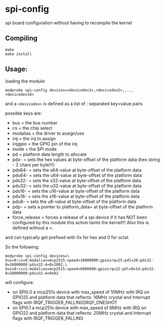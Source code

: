spi-config
==========

spi board configuration without having to recompile the kernel

Compiling
---------
```
make
make install
```

Usage:
------
loading the module:

```modprobe spi-config devices=<devicedev1>,<devicedev2>,...,<devicedev16>```

and a ```<devicedev>``` is defined as a list of : separated key=value pairs

possible keys are:
* bus = the bus number
* cs = the chip select
* modalias = the driver to assign/use
* irq = the irq to assign
* irqgpio = the GPIO pin of the irq
* mode = the SPI mode
* pd = platform data length to allocate
* pdx-<offset> = sets the hex values at byte-offset <offset> of the platform data (hex string - 2 chars per byte!!!)
* pds64-<offset> = sets the s64-value at byte-offset <offset> of the platform data 
* pdu64-<offset> = sets the u64-value at byte-offset <offset> of the platform data 
* pds32-<offset> = sets the s32-value at byte-offset <offset> of the platform data 
* pdu32-<offset> = sets the u32-value at byte-offset <offset> of the platform data 
* pds16-<offset> = sets the u16-value at byte-offset <offset> of the platform data 
* pdu16-<offset> = sets the s16-value at byte-offset <offset> of the platform data 
* pdu8-<offset> = sets the u8-value at byte-offset <offset> of the platform data 
* pdp-<offset> = sets a pointer to platform_data+<value> at byte-offset <offset> of the platform data 
* force_release = forces a release of a spi device if it has NOT been configured by this module 
  this action taints the kernel!!! Also this is defined without a =<value>.

<value> and <offset> can typically get prefixed with 0x for hex and 0 for octal.

So the following:

```
modprobe spi-config devices=\
bus=0:cs=0:modalias=mcp2515:speed=10000000:gpioirq=25:pdl=20:pds32-0=16000000:pdsu32-4=0x2002,\
bus=0:cs=1:modalias=mcp2515:speed=6000000:gpioirq=22:pdl=0x14:pds32-0=20000000:pdsu32-4=0x02
```

will configure:
* on SPI0.0 a mcp251x device with max_speed of 10MHz with IRQ on GPIO25 and platform data that reflects: 16MHz crystal and Interrupt flags with IRQF_TRIGGER_FALLING|IRQF_ONESHOT
* on SPI0.1 a mcp251x device with max_speed of 6MHz with IRQ on GPIO22 and platform data that reflects: 20MHz crystal and Interrupt flags with IRQF_TRIGGER_FALLING

